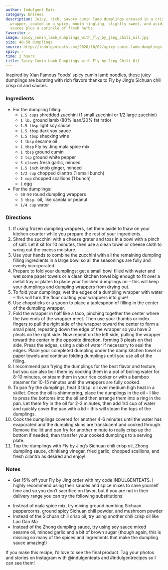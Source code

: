 ```yaml
---
author: Indulgent Eats
category: Entrees
description: Juicy, rich, savory cumin lamb dumplings encased in a crispy and chewy
  wrapper, coated in a spicy, mouth tingling, slightly sweet, and acidic blend of
  sauces plus a sprinkle of fresh herbs.
favorite: ✓
image: spicy_cumin_lamb_dumplings_with_fly_by_jing_chili_oil.jpg
size: 40-50 dumplings
source: http://indulgenteats.com/2020/10/02/spicy-cumin-lamb-dumplings-with-fly-by-jing-chili-oil-discount-code-inside/
spicy: ✓
time: 2 hours
title: Spicy Cumin Lamb Dumplings with Fly by Jing Chili Oil
---
```

Inspired by Xian Famous Foods’ spicy cumin lamb noodles, these juicy dumplings are bursting with rich flavors thanks to Fly by Jing’s Sichuan chili crisp oil and sauces.

### Ingredients

* For the dumpling filling:
  * `1.5 cups` shredded zucchini (1 small zucchini or 1/2 large zucchini)
  * `1 lb.` ground lamb (80% lean/20% fat ratio)
  * `1.5 tbsp` light soy sauce
  * `1.5 tbsp` dark soy sauce
  * `1.5 tbsp` shaoxing wine
  * `1 tbsp` sesame oil
  * `1 tbsp` Fly by Jing mala spice mix
  * `1 tbsp` ground cumin
  * `2 tsp` ground white pepper
  * `5 cloves` fresh garlic, minced
  * `1.5 inch` knob ginger, minced
  * `1/2 cup` chopped cilantro (1 small bunch)
  * `1 cup` chopped scallions (1 bunch)
  * `1` egg
* For the dumplings:
  * `40-50` round dumpling wrappers
  * `3 tbsp.` oil, like canola or peanut
  * `1/4 cup` water

### Directions

1. If using frozen dumpling wrappers, set them aside to thaw on your kitchen counter while you prepare the rest of your ingredients.
2. Shred the zucchini with a cheese grater and toss in a bowl with a pinch of salt. Let it sit for 10 minutes, then use a clean towel or cheese cloth to wring out the excess moisture.
3. Use your hands to combine the zucchini with all the remaining dumpling filling ingredients in a large bowl so all the seasonings are fully and evenly incorporated.
4. Prepare to fold your dumplings: get a small bowl filled with water and wet some paper towels or a clean kitchen towel big enough to fit over a metal tray or plates to place your finished dumplings on – this will keep your dumplings and dumpling wrappers from drying out.
5. To fold your dumplings, wet the edges of a dumpling wrapper with water – this will turn the flour coating your wrappers into glue!
6. Use chopsticks or a spoon to place a tablespoon of filling in the center of the dumpling wrapper.
7. Fold the wrapper in half like a taco, pinching together the center where the two ends of the wrapper meet. Then use your thumbs or index fingers to pull the right side of the wrapper toward the center to form a small pleat, repeating down the edge of the wrapper so you have 3 pleats on the right side. Now repeat on the left side, pulling the wrapper toward the center in the opposite direction, forming 3 pleats on that side. Press the edges, using a dab of water if necessary to seal the edges. Place your completed dumpling under the damp kitchen towel or paper towels and continue folding dumplings until you use all of the filling.
8. I recommend pan frying the dumplings for the best flavor and texture, but you can also boil them by cooking them in a pot of boiling water for 8-10 minutes, or steam them in your rice cooker or with a bamboo steamer for 10-15 minutes until the wrappers are fully cooked.
9. To pan fry the dumplings, heat 3 tbsp. oil over medium high heat in a skillet. Once the oil is shimmering, place the dumplings in the oil – I like to press the bottoms into the oil and then arrange them into a ring in the pan. Let them fry in the oil for 2-3 minutes, then add 1/4 cup of water and quickly cover the pan with a lid – this will steam the tops of the dumplings.
10. Cook the dumplings covered for another 4-6 minutes until the water has evaporated and the dumpling skins are translucent and cooked through. Remove the lid and pan fry for another minute to really crisp up the bottom if needed, then transfer your cooked dumplings to a serving plate.
11. Top the dumplings with Fly by Jing’s Sichuan chili crisp oil, Zhong dumpling sauce, chinkiang vinegar, fried garlic, chopped scallions, and fresh cilantro as desired and enjoy!

### Notes

- Get 15% off your Fly by Jing order with my code INDULGENTEATS. I highly recommend using their sauces and spice mixes to save yourself time and so you don’t sacrifice on flavor, but if you are not in their delivery range you can try the following substitutions:

* Instead of mala spice mix, try mixing ground numbing Sichuan peppercorns, ground spicy Sichuan chili powder, and mushroom powder
* Instead of the Sichuan chili crisp oil, try using another chili crisp oil like Lao Gan Ma
* Instead of the Zhong dumpling sauce, try using soy sauce mixed sesame oil, minced garlic and a bit of brown sugar (though again, this is missing so many of the spices and ingredients that make the dumpling sauce amazing!)

If you make this recipe, I’d love to see the final product. Tag your photos and stories on Instagram with @indulgenteats and #indulgentrecipes so I can see them!